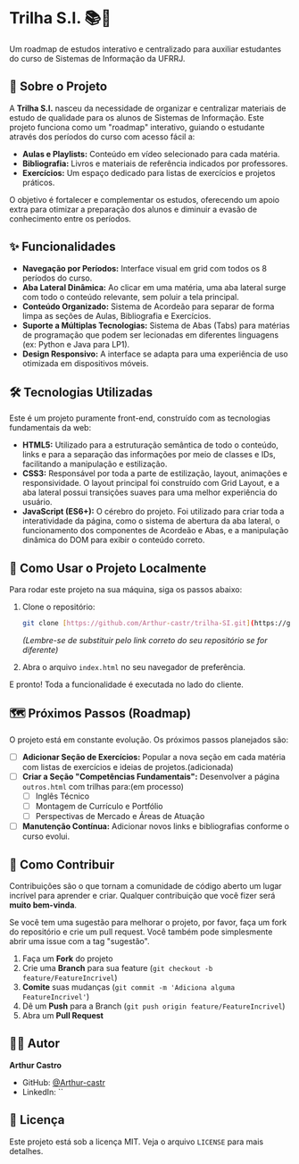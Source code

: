 # Trilha S.I. 📚🚀

Um roadmap de estudos interativo e centralizado para auxiliar estudantes do curso de Sistemas de Informação da UFRRJ.

## 🚀 Sobre o Projeto

A **Trilha S.I.** nasceu da necessidade de organizar e centralizar materiais de estudo de qualidade para os alunos de Sistemas de Informação. Este projeto funciona como um "roadmap" interativo, guiando o estudante através dos períodos do curso com acesso fácil a:

* **Aulas e Playlists:** Conteúdo em vídeo selecionado para cada matéria.
* **Bibliografia:** Livros e materiais de referência indicados por professores.
* **Exercícios:** Um espaço dedicado para listas de exercícios e projetos práticos.

O objetivo é fortalecer e complementar os estudos, oferecendo um apoio extra para otimizar a preparação dos alunos e diminuir a evasão de conhecimento entre os períodos.

## ✨ Funcionalidades

* **Navegação por Períodos:** Interface visual em grid com todos os 8 períodos do curso.
* **Aba Lateral Dinâmica:** Ao clicar em uma matéria, uma aba lateral surge com todo o conteúdo relevante, sem poluir a tela principal.
* **Conteúdo Organizado:** Sistema de Acordeão para separar de forma limpa as seções de Aulas, Bibliografia e Exercícios.
* **Suporte a Múltiplas Tecnologias:** Sistema de Abas (Tabs) para matérias de programação que podem ser lecionadas em diferentes linguagens (ex: Python e Java para LP1).
* **Design Responsivo:** A interface se adapta para uma experiência de uso otimizada em dispositivos móveis.

## 🛠️ Tecnologias Utilizadas

Este é um projeto puramente front-end, construído com as tecnologias fundamentais da web:

* **HTML5:** Utilizado para a estruturação semântica de todo o conteúdo, links e para a separação das informações por meio de classes e IDs, facilitando a manipulação e estilização.
* **CSS3:** Responsável por toda a parte de estilização, layout, animações e responsividade. O layout principal foi construído com Grid Layout, e a aba lateral possui transições suaves para uma melhor experiência do usuário.
* **JavaScript (ES6+):** O cérebro do projeto. Foi utilizado para criar toda a interatividade da página, como o sistema de abertura da aba lateral, o funcionamento dos componentes de Acordeão e Abas, e a manipulação dinâmica do DOM para exibir o conteúdo correto.

## 🏁 Como Usar o Projeto Localmente

Para rodar este projeto na sua máquina, siga os passos abaixo:

1.  Clone o repositório:
    ```bash
    git clone [https://github.com/Arthur-castr/trilha-SI.git](https://github.com/Arthur-castr/trilha-SI.git)
    ```
    *(Lembre-se de substituir pelo link correto do seu repositório se for diferente)*

2.  Abra o arquivo `index.html` no seu navegador de preferência.

E pronto! Toda a funcionalidade é executada no lado do cliente.

## 🗺️ Próximos Passos (Roadmap)

O projeto está em constante evolução. Os próximos passos planejados são:

- [ ] **Adicionar Seção de Exercícios:** Popular a nova seção em cada matéria com listas de exercícios e ideias de projetos.(adicionada)
- [ ] **Criar a Seção "Competências Fundamentais":** Desenvolver a página `outros.html` com trilhas para:(em processo)
    - [ ] Inglês Técnico
    - [ ] Montagem de Currículo e Portfólio
    - [ ] Perspectivas de Mercado e Áreas de Atuação
- [ ] **Manutenção Contínua:** Adicionar novos links e bibliografias conforme o curso evolui.

## 🤝 Como Contribuir

Contribuições são o que tornam a comunidade de código aberto um lugar incrível para aprender e criar. Qualquer contribuição que você fizer será **muito bem-vinda**.

Se você tem uma sugestão para melhorar o projeto, por favor, faça um fork do repositório e crie um pull request. Você também pode simplesmente abrir uma issue com a tag "sugestão".

1.  Faça um **Fork** do projeto
2.  Crie uma **Branch** para sua feature (`git checkout -b feature/FeatureIncrivel`)
3.  **Comite** suas mudanças (`git commit -m 'Adiciona alguma FeatureIncrivel'`)
4.  Dê um **Push** para a Branch (`git push origin feature/FeatureIncrivel`)
5.  Abra um **Pull Request**

## 👨‍💻 Autor

**Arthur Castro**

* GitHub: [@Arthur-castr](https://github.com/Arthur-castr)
* LinkedIn: ``

## 📄 Licença

Este projeto está sob a licença MIT. Veja o arquivo `LICENSE` para mais detalhes.
